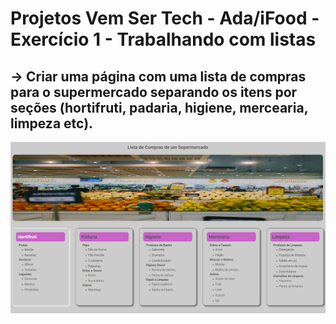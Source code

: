 # Projetos Vem Ser Tech - Ada/iFood - Exercício 1 - Trabalhando com listas

## → Criar uma página com uma lista de compras para o supermercado separando os itens por seções (hortifruti, padaria, higiene, mercearia, limpeza etc).

![Site](https://github.com/herbertcaiosama/exercicio-lista-supermercado/blob/main/assets/image.png)
